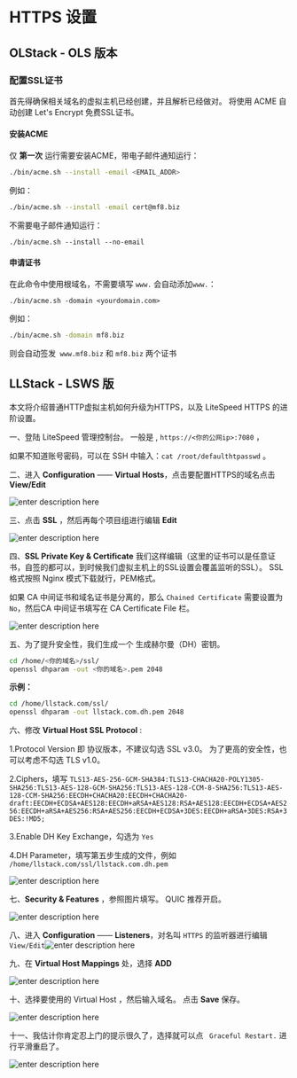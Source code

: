 # HTTPS 设置

## OLStack - OLS 版本

### 配置SSL证书

首先得确保相关域名的虚拟主机已经创建，并且解析已经做对。 将使用 ACME 自动创建 Let's Encrypt 免费SSL证书。

#### 安装ACME

仅 **第一次** 运行需要安装ACME，带电子邮件通知运行：

```bash
./bin/acme.sh --install -email <EMAIL_ADDR>
```

例如：

```bash
./bin/acme.sh --install -email cert@mf8.biz
```

不需要电子邮件通知运行：

```
./bin/acme.sh --install --no-email
```

#### 申请证书

在此命令中使用根域名，不需要填写 `www.` 会自动添加`www.`：

```
./bin/acme.sh -domain <yourdomain.com>
```

例如：

```bash
./bin/acme.sh -domain mf8.biz
```

则会自动签发` www.mf8.biz` 和 `mf8.biz` 两个证书

## LLStack - LSWS 版

本文将介绍普通HTTP虚拟主机如何升级为HTTPS，以及 LiteSpeed HTTPS 的进阶设置。

一、登陆 LiteSpeed 管理控制台。  一般是 , `https://<你的公网ip>:7080` ，

如果不知道账号密码，可以在 SSH 中输入：`cat /root/defaulthtpasswd` 。 

二、进入 **Configuration** —— **Virtual Hosts**，点击要配置HTTPS的域名点击 **View/Edit**

![enter description here](https://pics.mf8.biz/xsj/2019/2/1549437882866.png)

三、点击 **SSL** ，然后再每个项目组进行编辑 **Edit**

![enter description here](https://pics.mf8.biz/xsj/2019/2/1549438023001.png)

四、**SSL Private Key & Certificate** 我们这样编辑（这里的证书可以是任意证书，自签的都可以，到时候我们虚拟主机上的SSL设置会覆盖监听的SSL）。 SSL 格式按照 Nginx 模式下载就行，PEM格式。

如果 CA 中间证书和域名证书是分离的，那么 `Chained Certificate` 需要设置为 `No`，然后CA 中间证书填写在 CA Certificate File 栏。

![enter description here](https://pics.mf8.biz/xsj/2019/2/1549438163676.png)

五、为了提升安全性，我们生成一个 生成赫尔曼（DH）密钥。

```bash
cd /home/<你的域名>/ssl/
openssl dhparam -out <你的域名>.pem 2048 
```

**示例：**

```bash
cd /home/llstack.com/ssl/
openssl dhparam -out llstack.com.dh.pem 2048 
```

六、修改 **Virtual Host SSL Protocol** :

1.Protocol Version 即 协议版本，不建议勾选 SSL v3.0。  为了更高的安全性，也可以考虑不勾选 TLS v1.0。

2.Ciphers，填写 `TLS13-AES-256-GCM-SHA384:TLS13-CHACHA20-POLY1305-SHA256:TLS13-AES-128-GCM-SHA256:TLS13-AES-128-CCM-8-SHA256:TLS13-AES-128-CCM-SHA256:EECDH+CHACHA20:EECDH+CHACHA20-draft:EECDH+ECDSA+AES128:EECDH+aRSA+AES128:RSA+AES128:EECDH+ECDSA+AES256:EECDH+aRSA+AES256:RSA+AES256:EECDH+ECDSA+3DES:EECDH+aRSA+3DES:RSA+3DES:!MD5;`

3.Enable DH Key Exchange，勾选为 `Yes`

4.DH Parameter，填写第五步生成的文件，例如 `/home/llstack.com/ssl/llstack.com.dh.pem`

![enter description here](https://pics.mf8.biz/xsj/2019/2/1549440558108.png)

七、**Security & Features** ，参照图片填写。  QUIC 推荐开启。

![enter description here](https://pics.mf8.biz/xsj/2019/2/1549440830920.png)

八、进入 **Configuration** —— **Listeners**，对名叫 `HTTPS` 的监听器进行编辑 `View/Edit`![enter description here](https://pics.mf8.biz/xsj/2019/2/1549717505006.png)

九、在 **Virtual Host Mappings** 处，选择 **ADD**

![enter description here](https://pics.mf8.biz/xsj/2019/2/1549441093401.png)

十、选择要使用的 Virtual Host ，然后输入域名。 点击 **Save** 保存。

![enter description here](https://pics.mf8.biz/xsj/2019/2/1549441146539.png)

十一、我估计你肯定忍上门的提示很久了，选择就可以点 ` Graceful Restart.` 进行平滑重启了。

![enter description here](https://pics.mf8.biz/xsj/2019/2/1549441217770.png)